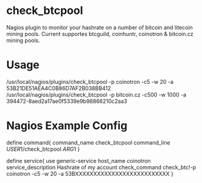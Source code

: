 check_btcpool
=============

Nagios plugin to monitor your hashrate on a number of bitcoin and litecoin mining pools.
Current supportes btcguild, coinhuntr, coinotron & bitcoin.cz mining pools. 

Usage
=====
/usr/local/nagios/plugins/check_btcpool -p coinotron -c5 -w 20 -a 53B21DE51AEA4C0B86D7AF2B038BB412
/usr/local/nagios/plugins/check_btcpool -p bitcoin.cz -c500 -w 1000 -a 394472-8aed2a17ae0f5339e9b98866210c2aa3


Nagios Example Config
======================
define command{
  command_name    check_btcpool
  command_line    $USER1$/check_btcpool $ARG1$
}


define service{
  use                 generic-service
  host_name            coinotron
  service_description Hashrate of my account 
  check_command       check_btc!-p coinotron -c5 -w 20 -a 53BXXXXXXXXXXXXXXXXXXXXXXXXXX
} 
